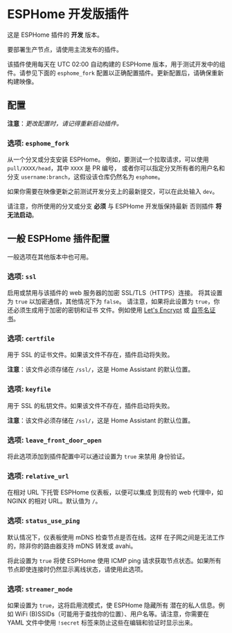 # ESPHome 开发版插件

这是 ESPHome 插件的 **开发** 版本。

要部署生产节点，请使用主流发布的插件。

该插件使用每天在 UTC 02:00 自动构建的 ESPHome 版本，用于测试开发中的组件。请参见下面的 `esphome_fork` 配置以正确配置插件。更新配置后，请确保重新构建映像。

## 配置

**注意**：_更改配置时，请记得重新启动插件。_

### 选项: `esphome_fork`

从一个分叉或分支安装 ESPHome。
例如，要测试一个拉取请求，可以使用 `pull/XXXX/head`，其中 `XXXX` 是 PR 编号，
或者你可以指定分叉所有者的用户名和分支 `username:branch`，这假设该仓库仍然名为 `esphome`。

如果你需要在映像更新之前测试开发分支上的最新提交，可以在此处输入 `dev`。

请注意，你所使用的分叉或分支 **必须** 与 ESPHome 开发版保持最新
否则插件 **将无法启动**。


## 一般 ESPHome 插件配置

一般选项在其他版本中也可用。

### 选项: `ssl`

启用或禁用与该插件的 web 服务器的加密 SSL/TLS（HTTPS）连接。
将其设置为 `true` 以加密通信，其他情况下为 `false`。
请注意，如果将此设置为 `true`，你还必须生成用于加密的密钥和证书
文件。例如使用 [Let's Encrypt](https://www.home-assistant.io/addons/lets_encrypt/)
或 [自签名证书](https://www.home-assistant.io/docs/ecosystem/certificates/tls_self_signed_certificate/)。

### 选项: `certfile`

用于 SSL 的证书文件。如果该文件不存在，插件启动将失败。

**注意**：该文件必须存储在 `/ssl/`，这是 Home Assistant 的默认位置。

### 选项: `keyfile`

用于 SSL 的私钥文件。如果该文件不存在，插件启动将失败。

**注意**：该文件必须存储在 `/ssl/`，这是 Home Assistant 的默认位置。

### 选项: `leave_front_door_open`

将此选项添加到插件配置中可以通过设置为 `true` 来禁用
身份验证。

### 选项: `relative_url`

在相对 URL 下托管 ESPHome 仪表板，以便可以集成
到现有的 web 代理中，如 NGINX 的相对 URL。默认值为 `/`。

### 选项: `status_use_ping`

默认情况下，仪表板使用 mDNS 检查节点是否在线。这样
在子网之间是无法工作的，除非你的路由器支持 mDNS 转发或 avahi。

将此设置为 `true` 将使 ESPHome 使用 ICMP ping 请求获取节点状态。如果所有节点即使连接时仍然显示离线状态，请使用此选项。

### 选项: `streamer_mode`

如果设置为 `true`，这将启用流模式，使 ESPHome 隐藏所有
潜在的私人信息。例如 WiFi (B)SSIDs（可能用于查找你的位置）、用户名等。请注意，你需要在 YAML 文件中使用
`!secret` 标签来防止这些在编辑和验证时显示出来。